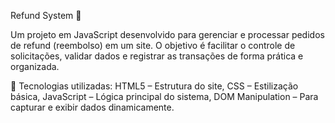 Refund System 💸

Um projeto em JavaScript desenvolvido para gerenciar e processar pedidos de refund (reembolso) em um site.
O objetivo é facilitar o controle de solicitações, validar dados e registrar as transações de forma prática e organizada.

🚀 Tecnologias utilizadas:
HTML5 – Estrutura do site,
CSS – Estilização básica,
JavaScript – Lógica principal do sistema,
DOM Manipulation – Para capturar e exibir dados dinamicamente.
